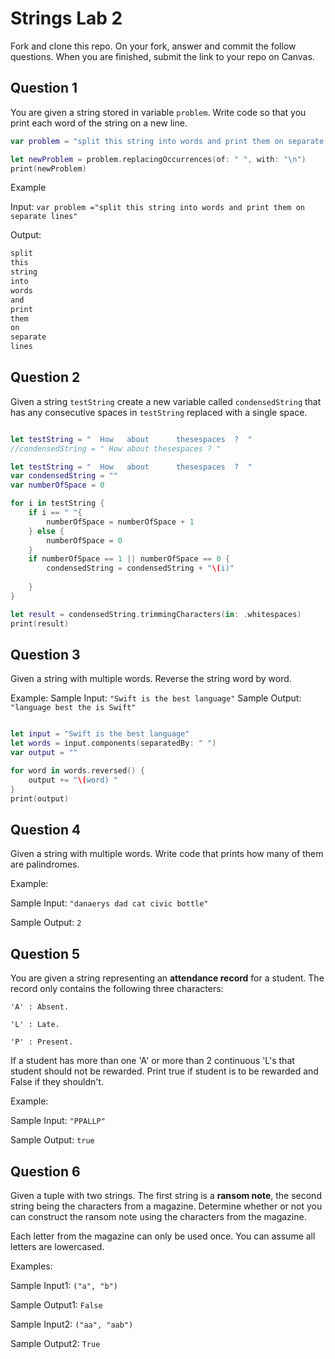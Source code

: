 # Strings Lab 2

Fork and clone this repo. On your fork, answer and commit the follow questions. When you are finished, submit the link to your repo on Canvas.

## Question 1

You are given a string stored in variable `problem`. Write code so that you print each word of the string on a new line.

```swift
var problem = "split this string into words and print them on separate lines"

let newProblem = problem.replacingOccurrences(of: " ", with: "\n")
print(newProblem)
```

Example

Input:
`var problem ="split this string into words and print them on separate lines"`

Output:
```swift
split
this
string
into
words
and
print
them
on
separate
lines
```


## Question 2

Given a string `testString` create a new variable called `condensedString` that has any consecutive spaces in `testString` replaced with a single space.

```swift

let testString = "  How   about      thesespaces  ?  "
//condensedString = " How about thesespaces ? "

let testString = "  How   about      thesespaces  ?  "
var condensedString = ""
var numberOfSpace = 0

for i in testString {
    if i == " "{
        numberOfSpace = numberOfSpace + 1
    } else {
        numberOfSpace = 0
    }
    if numberOfSpace == 1 || numberOfSpace == 0 {
        condensedString = condensedString + "\(i)"
        
    }
}

let result = condensedString.trimmingCharacters(in: .whitespaces)
print(result)

```


## Question 3

Given a string with multiple words. Reverse the string word by word.

Example:
Sample Input: `"Swift is the best language"`
Sample Output: `"language best the is Swift"`

```swift

let input = "Swift is the best language"
let words = input.components(separatedBy: " ")
var output = ""

for word in words.reversed() {
    output += "\(word) "
}
print(output)


```


## Question 4

Given a string with multiple words. Write code that prints how many of them are palindromes.

Example:

Sample Input: `"danaerys dad cat civic bottle"`

Sample Output: `2`


## Question 5

You are given a string representing an **attendance record** for a student. The record only contains the following three characters:

`'A' : Absent.`

`'L' : Late.`

`'P' : Present.`

If a student has more than one 'A' or more than 2 continuous 'L's that student should not be rewarded. Print true if student is to be rewarded and False if they shouldn't.

Example:

Sample Input: `"PPALLP"`

Sample Output: `true`


## Question 6

Given a tuple with two strings. The first string is a **ransom note**, the second string being the characters from a magazine. Determine whether or not you can construct the ransom note using the characters from the magazine.

Each letter from the magazine can only be used once. You can assume all letters are lowercased.

Examples:

Sample Input1: `("a", "b")`

Sample Output1: `False`

Sample Input2: `("aa", "aab")`

Sample Output2: `True`
